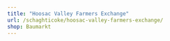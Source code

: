 ```yaml
---
title: "Hoosac Valley Farmers Exchange"
url: /schaghticoke/hoosac-valley-farmers-exchange/
shop: Baumarkt
---
```

